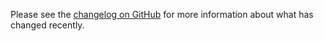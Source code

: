 Please see the [changelog on GitHub](https://github.com/VanOns/vo-html-sitemap/blob/master/CHANGELOG.md) for more
information about what has changed recently.